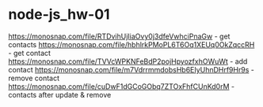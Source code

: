 # node-js_hw-01

https://monosnap.com/file/RTDvihUjIiaOvy0j3dfeVwhciPnaGw - get contacts
https://monosnap.com/file/hbhlrkPMoPL6T6Oq1XEUq0OkZqccRH - get contact
https://monosnap.com/file/TVVcWPKNFeBdP2pojHpyozfxhOWuWt - add contact
https://monosnap.com/file/m7VdrrmmdobsHb6EIyUhnDHrf9Hr9s - remove contact
https://monosnap.com/file/cuDwF1dGCoGObq7ZTOxFhfCUnKd0rM - contacts after update & remove
